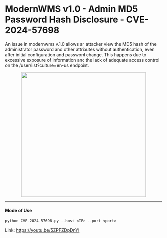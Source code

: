 # ModernWMS v1.0 - Admin MD5 Password Hash Disclosure - CVE-2024-57698
An issue in modernwms v.1.0 allows an attacker view the MD5 hash of the administrator password and other attributes without authentication, even after initial configuration and password change. This happens due to excessive exposure of information and the lack of adequate access control on the /user/list?culture=en-us endpoint.

<p align="center">
  <img height=400 src="https://github.com/user-attachments/assets/2d9cf25a-32e4-470a-8aa4-ec8fc4ee1f97" />
</p>

---

#### Mode of Use
```
python CVE-2024-57698.py --host <IP> --port <port>
```
Link: https://youtu.be/5ZPFZDpDnYI
